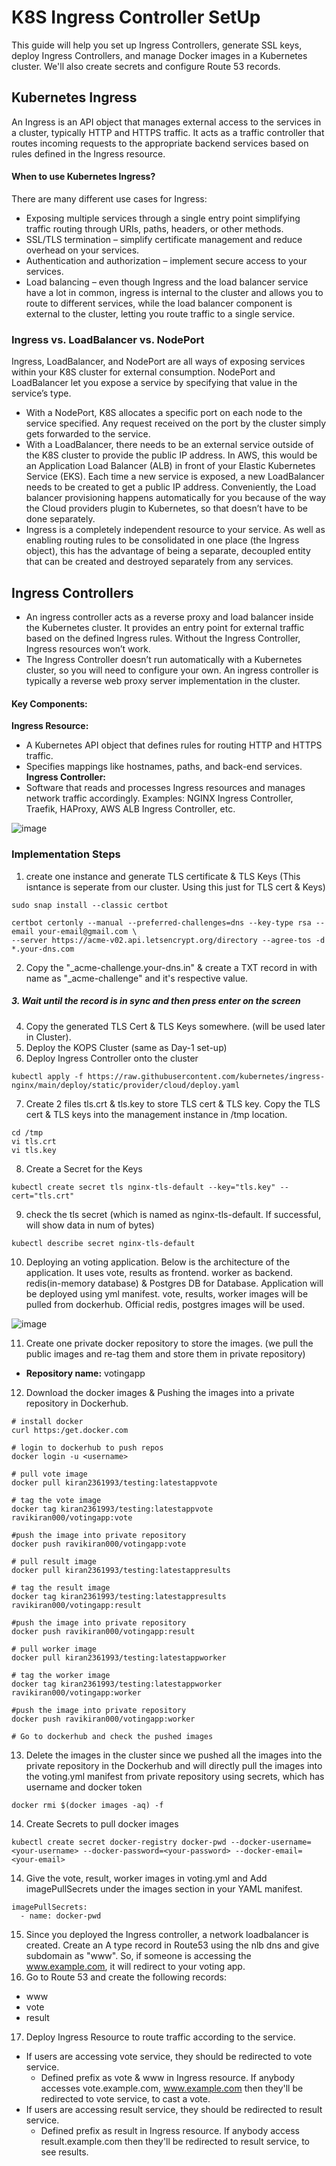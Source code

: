 # K8S Ingress Controller SetUp
This guide will help you set up Ingress Controllers, generate SSL keys, deploy Ingress Controllers, and manage Docker images in a Kubernetes cluster. We'll also create secrets and configure Route 53 records.

## Kubernetes Ingress
An Ingress is an API object that manages external access to the services in a cluster, typically HTTP and HTTPS traffic. It acts as a traffic controller that routes incoming requests to the appropriate backend services based on rules defined in the Ingress resource.
#### When to use Kubernetes Ingress?
There are many different use cases for Ingress:
- Exposing multiple services through a single entry point simplifying traffic routing through URIs, paths, headers, or other methods.
- SSL/TLS termination – simplify certificate management and reduce overhead on your services.
- Authentication and authorization – implement secure access to your services.
- Load balancing – even though Ingress and the load balancer service have a lot in common, ingress is internal to the cluster and allows you to route to different services, while the load balancer component is external to the cluster, letting you route traffic to a single service.
### Ingress vs. LoadBalancer vs. NodePort
Ingress, LoadBalancer, and NodePort are all ways of exposing services within your K8S cluster for external consumption.
NodePort and LoadBalancer let you expose a service by specifying that value in the service’s type.
- With a NodePort, K8S allocates a specific port on each node to the service specified. Any request received on the port by the cluster simply gets forwarded to the service.
- With a LoadBalancer, there needs to be an external service outside of the K8S cluster to provide the public IP address. In AWS, this would be an Application Load Balancer (ALB) in front of your Elastic Kubernetes Service (EKS). Each time a new service is exposed, a new LoadBalancer needs to be created to get a public IP address. Conveniently, the Load balancer provisioning happens automatically for you because of the way the Cloud providers plugin to Kubernetes, so that doesn’t have to be done separately.
- Ingress is a completely independent resource to your service. As well as enabling routing rules to be consolidated in one place (the Ingress object), this has the advantage of being a separate, decoupled entity that can be created and destroyed separately from any services.
## Ingress Controllers
- An ingress controller acts as a reverse proxy and load balancer inside the Kubernetes cluster. It provides an entry point for external traffic based on the defined Ingress rules. Without the Ingress Controller, Ingress resources won’t work.
- The Ingress Controller doesn’t run automatically with a Kubernetes cluster, so you will need to configure your own. An ingress controller is typically a reverse web proxy server implementation in the cluster.
#### Key Components:
**Ingress Resource:**
- A Kubernetes API object that defines rules for routing HTTP and HTTPS traffic.
- Specifies mappings like hostnames, paths, and back-end services.
**Ingress Controller:**
- Software that reads and processes Ingress resources and manages network traffic accordingly.
Examples: NGINX Ingress Controller, Traefik, HAProxy, AWS ALB Ingress Controller, etc.

![image](https://github.com/user-attachments/assets/cbf73fc5-3ec9-43bc-af0a-86b8eaebf740)

### Implementation Steps
1. create one instance and generate TLS certificate & TLS Keys (This isntance is seperate from our cluster. Using this just for TLS cert & Keys)
```
sudo snap install --classic certbot

certbot certonly --manual --preferred-challenges=dns --key-type rsa --email your-email@gmail.com \
--server https://acme-v02.api.letsencrypt.org/directory --agree-tos -d *.your-dns.com
```
2. Copy the "_acme-challenge.your-dns.in" & create a TXT record in with name as "_acme-challenge" and it's respective value.

#####    3. Wait until the record is in sync and then press enter on the screen

4. Copy the generated TLS Cert & TLS Keys somewhere. (will be used later in Cluster).
5. Deploy the KOPS Cluster (same as Day-1 set-up)
6. Deploy Ingress Controller onto the cluster
```
kubectl apply -f https://raw.githubusercontent.com/kubernetes/ingress-nginx/main/deploy/static/provider/cloud/deploy.yaml
```
7. Create 2 files tls.crt & tls.key to store TLS cert & TLS key. Copy the TLS cert & TLS keys into the management instance in /tmp location.
```
cd /tmp
vi tls.crt
vi tls.key
```
8. Create a Secret for the Keys
```
kubectl create secret tls nginx-tls-default --key="tls.key" --cert="tls.crt"
```
9. check the tls secret (which is named as nginx-tls-default. If successful, will show data in num of bytes)
```
kubectl describe secret nginx-tls-default
```
10. Deploying an voting application. Below is the architecture of the application. It uses vote, results as frontend. worker as backend. redis(in-memory database) & Postgres DB for Database. Application will be deployed using yml manifest. vote, results, worker images will be pulled from dockerhub. Official redis, postgres images will be used.

![image](https://github.com/user-attachments/assets/05d6f5fe-4197-4bbe-83fd-cc5201183744)

11. Create one private docker repository to store the images. (we pull the public images and re-tag them and store them in private repository)
  - **Repository name:** votingapp
12. Download the docker images & Pushing the images into a private repository in Dockerhub.
```
# install docker
curl https:/get.docker.com

# login to dockerhub to push repos
docker login -u <username>

# pull vote image
docker pull kiran2361993/testing:latestappvote

# tag the vote image
docker tag kiran2361993/testing:latestappvote ravikiran000/votingapp:vote

#push the image into private repository
docker push ravikiran000/votingapp:vote

# pull result image
docker pull kiran2361993/testing:latestappresults

# tag the result image
docker tag kiran2361993/testing:latestappresults ravikiran000/votingapp:result

#push the image into private repository
docker push ravikiran000/votingapp:result

# pull worker image
docker pull kiran2361993/testing:latestappworker

# tag the worker image
docker tag kiran2361993/testing:latestappworker ravikiran000/votingapp:worker

#push the image into private repository
docker push ravikiran000/votingapp:worker

# Go to dockerhub and check the pushed images
```
13. Delete the images in the cluster since we pushed all the images into the private repository in the Dockerhub and will directly pull the images into the voting.yml manifest from private repository using secrets, which has username and docker token
```
docker rmi $(docker images -aq) -f
```
14. Create Secrets to pull docker images
```
kubectl create secret docker-registry docker-pwd --docker-username=<your-username> --docker-password=<your-password> --docker-email=<your-email>
```
14. Give the vote, result, worker images in voting.yml and Add imagePullSecrets under the images section in your YAML manifest.
```
imagePullSecrets:
  - name: docker-pwd
```
15. Since you deployed the Ingress controller, a network loadbalancer is created. Create an A type record in Route53 using the nlb dns and give subdomain as "www". So, if someone is accessing the www.example.com, it will redirect to your voting app.
16. Go to Route 53 and create the following records:
- www
- vote
- result
17. Deploy Ingress Resource to route traffic according to the service.
  - If users are accessing vote service, they should be redirected to vote service.
       - Defined prefix as vote & www in Ingress resource. If anybody accesses vote.example.com, www.example.com then they'll be redirected to vote service, to cast a vote.
  - If users are accessing result service, they should be redirected to result service.
       - Defined prefix as result in Ingress resource. If anybody access result.example.com then they'll be redirected to result service, to see results.

